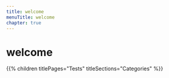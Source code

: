 ```yaml
---
title: welcome
menuTitle: welcome
chapter: true
---
```


# welcome

{{% children titlePages="Tests" titleSections="Categories" %}}

